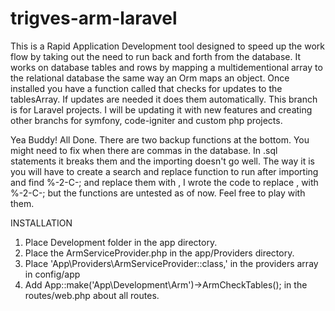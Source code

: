 # trigves-arm-laravel
This is a Rapid Application Development tool designed to speed up the work flow by taking out the need to run back and forth from the database. It works on database tables and rows by mapping a multidementional array to the relational database the same way an Orm maps an object. Once installed you have a function called that checks for updates to the tablesArray. If updates are needed it does them automatically. This branch is for Laravel projects. I will be updating it with new features and creating other branchs for symfony, code-igniter and custom php projects.

Yea Buddy! All Done. There are two backup functions at the bottom. You might need to fix when there are commas in the database. In .sql statements it breaks them and the importing doesn't go well. The way it is you will have to create a search and replace function to run after importing and find %-2-C-; and replace them with ,   I wrote the code to replace , with %-2-C-; but the functions are untested as of now. Feel free to play with them.

INSTALLATION
1) Place Development folder in the app directory.
2) Place the ArmServiceProvider.php in the app/Providers directory.
3) Place 'App\Providers\ArmServiceProvider::class,' in the providers array in config/app
4) Add App::make('App\Development\Arm')->ArmCheckTables(); in the routes/web.php about all routes.